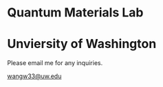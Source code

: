 # Quantum Materials Lab
# Unviersity of Washington

Please email me for any inquiries.

wangw33@uw.edu
